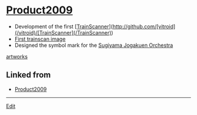 ---
---
# [Product2009](/Product2009)


* Development of the first [[TrainScanner](/TrainScanner)](http://github.com/[vitroid](/vitroid)/[TrainScanner](/TrainScanner))
* [First trainscan image](https://www.flickr.com/photos/[vitroid](/vitroid)s/3738207261)
* Designed the symbol mark for the [Sugiyama Jogakuen Orchestra](http://sugioke.wordpress.com/)

[artworks](/artworks) 


## Linked from

* [Product2009](Product2009.md)


----
[Edit](https://github.com/vitroid/vitroid.github.io/edit/master/MD/Product2009.md)
